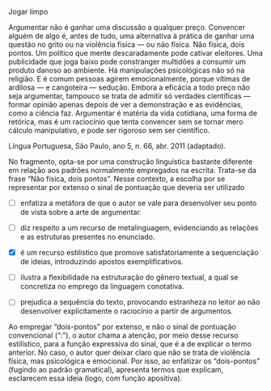 

Jogar limpo

Argumentar não é ganhar uma discussão a qualquer preço. Convencer alguém de algo é, antes de tudo, uma alternativa à prática de ganhar uma questão no grito ou na violência física — ou não física. Não física, dois pontos. Um político que mente descaradamente pode cativar eleitores. Uma publicidade que joga baixo pode constranger multidões a consumir um produto danoso ao ambiente. Há manipulações psicológicas não só na religião. E é comum pessoas agirem emocionalmente, porque vítimas de ardilosa — e cangoteira — sedução. Embora a eficácia a todo preço não seja argumentar, tampouco se trata de admitir só verdades científicas — formar opinião apenas depois de ver a demonstração e as evidências, como a ciência faz. Argumentar é matéria da vida cotidiana, uma forma de retórica, mas é um raciocínio que tenta convencer sem se tornar mero cálculo manipulativo, e pode ser rigoroso sem ser científico.

Língua Portuguesa, São Paulo, ano 5, n. 66, abr. 2011 (adaptado).

No fragmento, opta-se por uma construção linguística bastante diferente em relação aos padrões normalmente empregados na escrita. Trata-se da frase “Não física, dois pontos”. Nesse contexto, a escolha por se representar por extenso o sinal de pontuação que deveria ser utilizado



- [ ] enfatiza a metáfora de que o autor se vale para desenvolver seu ponto de vista sobre a arte de argumentar.
- [ ] diz respeito a um recurso de metalinguagem, evidenciando as relações e as estruturas presentes no enunciado.
- [x] é um recurso estilístico que promove satisfatoriamente a sequenciação de ideias, introduzindo apostos exemplificativos.
- [ ] ilustra a flexibilidade na estruturação do gênero textual, a qual se concretiza no emprego da linguagem conotativa.
- [ ] prejudica a sequência do texto, provocando estranheza no leitor ao não desenvolver explicitamente o raciocínio a partir de argumentos.


Ao empregar “dois-pontos” por extenso, e não o sinal de pontuação convencional (“:”), o autor chama a atenção, por meio desse recurso estilístico, para a função expressiva do sinal, que é a de explicar o termo anterior. No caso, o autor quer deixar claro que não se trata de violência física, mas psicológica e emocional. Por isso, ao enfatizar os “dois-pontos” (fugindo ao padrão gramatical), apresenta termos que explicam, esclarecem essa ideia (logo, com função apositiva).

        